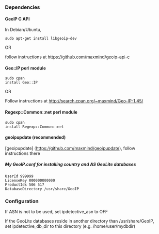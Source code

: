 ### Dependencies

#### GeoIP C API

In Debian/Ubuntu,

```
sudo apt-get install libgeoip-dev
```

OR

follow instructions at https://github.com/maxmind/geoip-api-c

#### Geo::IP perl module

```
sudo cpan
install Geo::IP
```

OR

Follow instructions at http://search.cpan.org/~maxmind/Geo-IP-1.45/

#### Regexp::Common::net perl module

```
sudo cpan
install Regexp::Common::net
```

#### geoipupdate (recommended)

[geoipupdate] (https://github.com/maxmind/geoipupdate), follow instructions there

##### My GeoIP.conf for installing country and AS GeoLite databases

```
UserId 999999
LicenseKey 000000000000
ProductIds 506 517
DatabaseDirectory /usr/share/GeoIP
```

### Configuration

If ASN is not to be used, set ipdetective_asn to OFF

If the GeoLite databases reside in another directory than /usr/share/GeoIP, set ipdetective_db_dir to this directory (e.g. /home/user/mydbdir)
